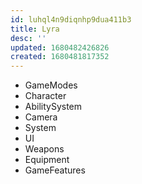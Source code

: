 ```yaml
---
id: luhql4n9diqnhp9dua411b3
title: Lyra
desc: ''
updated: 1680482426826
created: 1680481817352
---
```


- GameModes
- Character
- AbilitySystem
- Camera 
- System
- UI
- Weapons
- Equipment 
- GameFeatures